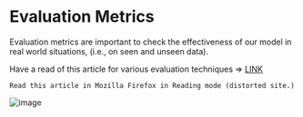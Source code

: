# Evaluation Metrics

Evaluation metrics are important to check the effectiveness of our model in real world situations, (i.e., on seen and unseen data).

Have a read of this article for various evaluation techniques => [LINK](https://www.kdnuggets.com/2020/05/model-evaluation-metrics-machine-learning.html)

```
Read this article in Mozilla Firefox in Reading mode (distorted site.)
```

![image](https://user-images.githubusercontent.com/76818035/173253461-e0caa5e1-5137-4216-8980-779778f2ab48.png)
